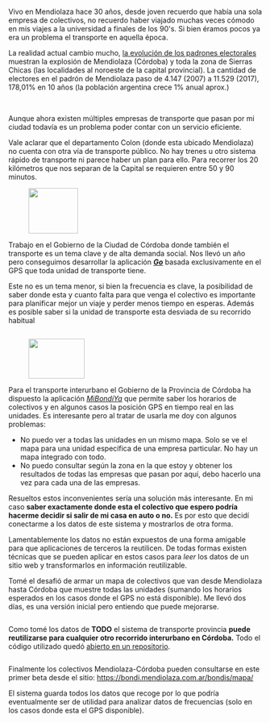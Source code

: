 <html><body><p>Vivo en Mendiolaza hace 30 años, desde joven recuerdo que había una sola empresa de colectivos, no recuerdo haber viajado muchas veces cómodo en mis viajes a la universidad a finales de los 90's. Si bien éramos pocos ya era un problema el transporte en aquella época.</p>
<!-- /wp:paragraph -->

<!-- wp:paragraph -->
<p>La realidad actual cambio mucho, <a href="http://blog.opendatacordoba.org/demografia-con-cartas-marinas/">la evolución de los padrones electorales</a> muestran la explosión de Mendiolaza (Córdoba) y toda la zona de Sierras Chicas (las localidades al noroeste de la capital provincial). La cantidad de electores en el padrón de Mendiolaza paso de 4.147 (2007) a   11.529 (2017), 178,01% en 10 años (la población argentina crece 1% anual aprox.)</p>
<!-- /wp:paragraph -->

<!-- wp:image {"id":473} -->
<figure class="wp-block-image"><img src="/blog/wp-content/uploads/2018/11/image.png" alt="" class="wp-image-473"><figcaption><br></figcaption></figure>
<!-- /wp:image -->

<!-- wp:paragraph -->
<p>Aunque ahora existen múltiples empresas de transporte que pasan por mi ciudad todavía es un problema poder contar con un servicio eficiente. </p>
<!-- /wp:paragraph -->

<!-- wp:paragraph -->
<p>Vale aclarar que el departamento Colon (donde esta ubicado Mendiolaza) no cuenta con otra vía de transporte público. No hay trenes u otro sistema rápido de transporte ni parece haber un plan para ello. Para recorrer los 20 kilómetros que nos separan de la Capital se requieren entre 50 y 90 minutos.</p>
<!-- /wp:paragraph -->

<!-- wp:image {"id":474,"align":"left","width":98,"height":90} -->
<div class="wp-block-image"><figure class="alignleft is-resized"><img src="/blog/wp-content/uploads/2018/11/image-1.png" alt="" class="wp-image-474" width="98" height="90"></figure></div>
<!-- /wp:image -->

<!-- wp:paragraph -->
<p>Trabajo en el Gobierno de la Ciudad de Córdoba donde también el transporte es un tema clave y de alta demanda social. Nos llevó un año pero conseguimos desarrollar la aplicación <em><strong><a href="https://play.google.com/store/apps/details?id=ar.gob.cordoba.gobiernoabierto.go" target="_blank" rel="noreferrer noopener" aria-label="Trabajo en el Gobierno de la Ciudad de Córdoba donde también el transporte es un tema clave y de alta demanda social. Nos llevó un año pero conseguimos desarrollar la aplicación Go basada exclusivamente en el GPS que toda unidad de transporte tiene. (abre en una nueva pestaña)">Go</a></strong></em> basada exclusivamente en el GPS que toda unidad de transporte tiene.</p>
<!-- /wp:paragraph -->

<!-- wp:paragraph -->
<p>Este no es un tema menor, si bien la frecuencia es clave, la posibilidad de saber donde esta y cuanto falta para que venga el colectivo es importante para planificar mejor un viaje y perder menos tiempo en esperas. Además es posible saber si la unidad de transporte esta desviada de su recorrido habitual</p>
<!-- /wp:paragraph -->

<!-- wp:image {"id":475} -->
<figure class="wp-block-image"><img src="/blog/wp-content/uploads/2018/11/image-2.png" alt="" class="wp-image-475"></figure>
<!-- /wp:image -->

<!-- wp:paragraph -->
<p></p>
<!-- /wp:paragraph -->

<!-- wp:image {"id":476,"align":"left","width":111,"height":79} -->
<div class="wp-block-image"><figure class="alignleft is-resized"><img src="/blog/wp-content/uploads/2018/11/image-3.png" alt="" class="wp-image-476" width="111" height="79"></figure></div>
<!-- /wp:image -->

<!-- wp:paragraph -->
<p>Para el transporte interurbano el Gobierno de la Provincia de Córdoba ha dispuesto la aplicación <em><a href="http://mibondiya.cba.gov.ar/" target="_blank" rel="noreferrer noopener" aria-label="Para el transporte interurbano el Gobierno de la Provincia de Córdoba ha dispuesto la aplicación MiBondiYa que permite saber los horarios de colectivos y en algunos casos la posición GPS en tiempo real en las unidades. Es interesante pero al tratar de usarla me doy con algunos problemas:
 (abre en una nueva pestaña)">MiBondiYa</a></em> que permite saber los horarios de colectivos y en algunos casos la posición GPS en tiempo real en las unidades. Es interesante pero al tratar de usarla me doy con algunos problemas:<br></p>
<!-- /wp:paragraph -->

<!-- wp:list -->
<ul><li>No puedo ver a todas las unidades en un mismo mapa. Solo se ve el mapa para una unidad específica de una empresa particular. No hay un mapa integrado con todo.</li><li>No puedo consultar según la zona en la que estoy y obtener los resultados de todas las empresas que pasan por aquí, debo hacerlo una vez para cada una de las empresas.</li></ul>
<!-- /wp:list -->

<!-- wp:paragraph -->
<p>Resueltos estos inconvenientes sería una solución más interesante. En mi caso <strong>saber exactamente donde esta el colectivo que espero podría hacerme decidir si salir de mi casa en auto o no.</strong> Es por esto que decidí conectarme a los datos de este sistema y mostrarlos de otra forma. </p>
<!-- /wp:paragraph -->

<!-- wp:paragraph -->
<p>Lamentablemente los datos no están expuestos de una forma amigable para que aplicaciones de terceros la reutilicen. De todas formas existen técnicas que se pueden aplicar en estos casos para <em>leer</em> los datos de un sitio web y transformarlos en información reutilizable.</p>
<!-- /wp:paragraph -->

<!-- wp:paragraph -->
<p>Tomé el desafió de armar un mapa de colectivos que van desde Mendiolaza hasta Córdoba que muestre todas las unidades (sumando los horarios esperados en los casos donde el GPS no está disponible). Me llevó dos días, es una versión inicial pero entiendo que puede mejorarse.</p>
<!-- /wp:paragraph -->

<!-- wp:image {"id":485} -->
<figure class="wp-block-image"><img src="/blog/wp-content/uploads/2018/11/image-5.png" alt="" class="wp-image-485"></figure>
<!-- /wp:image -->

<!-- wp:paragraph -->
<p>Como tomé los datos de <strong>TODO</strong> el sistema de transporte provincia <strong>puede reutilizarse para cualquier otro recorrido interurbano en Córdoba.</strong> Todo el código utilizado quedó <a href="https://github.com/avdata99/my-bondi-ia">abierto en un repositorio</a>.</p>
<!-- /wp:paragraph -->

<!-- wp:image {"id":478} -->
<figure class="wp-block-image"><img src="/blog/wp-content/uploads/2018/11/image-4-1024x599.png" alt="" class="wp-image-478"></figure>
<!-- /wp:image -->

<!-- wp:paragraph -->
<p>Finalmente los colectivos Mendiolaza-Córdoba pueden consultarse en este primer beta desde el sitio: <a href="https://bondi.mendiolaza.com.ar/bondis/mapa/">https://bondi.mendiolaza.com.ar/bondis/mapa/</a></p>
<!-- /wp:paragraph -->

<!-- wp:paragraph -->
<p>El sistema guarda todos los datos que recoge por lo que podría eventualmente ser de utilidad para analizar datos de frecuencias (solo en los casos donde esta el GPS disponible).</p>
<!-- /wp:paragraph -->

<!-- wp:paragraph -->
<p></p>
<!-- /wp:paragraph --></body></html>